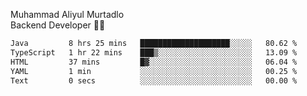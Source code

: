 Muhammad Aliyul Murtadlo
<br>
Backend Developer 👨‍💻
<br>
<!--START_SECTION:waka-->

```txt
Java         8 hrs 25 mins   ████████████████████░░░░░   80.62 %
TypeScript   1 hr 22 mins    ███▒░░░░░░░░░░░░░░░░░░░░░   13.09 %
HTML         37 mins         █▓░░░░░░░░░░░░░░░░░░░░░░░   06.04 %
YAML         1 min           ░░░░░░░░░░░░░░░░░░░░░░░░░   00.25 %
Text         0 secs          ░░░░░░░░░░░░░░░░░░░░░░░░░   00.00 %
```

<!--END_SECTION:waka-->

